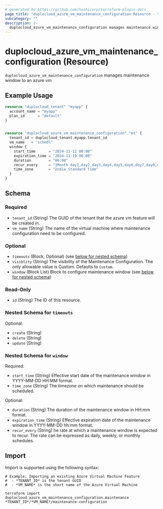 ```yaml
---
# generated by https://github.com/hashicorp/terraform-plugin-docs
page_title: "duplocloud_azure_vm_maintenance_configuration Resource - terraform-provider-duplocloud"
subcategory: ""
description: |-
  duplocloud_azure_vm_maintenance_configuration manages maintenance window to an azure vm
---
```


# duplocloud_azure_vm_maintenance_configuration (Resource)

`duplocloud_azure_vm_maintenance_configuration` manages maintenance window to an azure vm

## Example Usage

```terraform
resource "duplocloud_tenant" "myapp" {
  account_name = "myapp"
  plan_id      = "default"
}


resource "duplocloud_azure_vm_maintenance_configuration" "mt" {
  tenant_id = duplocloud_tenant.myapp.tenant_id
  vm_name   = "schedl"
  window {
    start_time      = "2024-11-12 00:00"
    expiration_time = "2024-11-19 00:00"
    duration        = "06:00"
    recur_every     = "1Month day1,day2,day3,day4,day5,day6,day7,day8,day9,day10,day11,day12,day13,day14,day15,day16,day17,day18,day19,day20,day21,day22,day23,day24,day25,day26,day27,day28,day29,day30,day31,day-1"
    time_zone       = "India Standard Time"
  }
}
```

<!-- schema generated by tfplugindocs -->
## Schema

### Required

- `tenant_id` (String) The GUID of the tenant that the azure vm feature will be created in.
- `vm_name` (String) The name of the virtual machine where maintenance configuration need to be configured.

### Optional

- `timeouts` (Block, Optional) (see [below for nested schema](#nestedblock--timeouts))
- `visiblity` (String) The visibility of the Maintenance Configuration. The only allowable value is Custom. Defaults to `Custom`.
- `window` (Block List) Block to configure maintenance window (see [below for nested schema](#nestedblock--window))

### Read-Only

- `id` (String) The ID of this resource.

<a id="nestedblock--timeouts"></a>
### Nested Schema for `timeouts`

Optional:

- `create` (String)
- `delete` (String)
- `update` (String)


<a id="nestedblock--window"></a>
### Nested Schema for `window`

Required:

- `start_time` (String) Effective start date of the maintenance window in YYYY-MM-DD HH:MM format.
- `time_zone` (String) The timezone on which maintenance should be scheduled.

Optional:

- `duration` (String) The duration of the maintenance window in HH:mm format.
- `expiration_time` (String) Effective expiration date of the maintenance window in YYYY-MM-DD hh:mm format.
- `recur_every` (String) he rate at which a maintenance window is expected to recur. The rate can be expressed as daily, weekly, or monthly schedules.

## Import

Import is supported using the following syntax:

```shell
# Example: Importing an existing Azure Virtual Machine Feature
#  - *TENANT_ID* is the tenant GUID
#  - *VM_NAME* is the short name of the Azure Virtual Machine

terraform import duplocloud_azure_vm_maintenance_configuration.maintenance *TENANT_ID*/*VM_NAME*/maintenance-configuration
```
